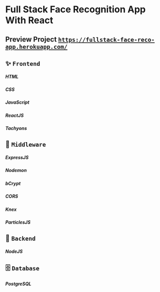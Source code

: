 # Full Stack Face Recognition App With React
## Preview Project [`https://fullstack-face-reco-app.herokuapp.com/`](https://fullstack-face-reco-app.herokuapp.com/)
## ✨ `Frontend`
##### HTML
##### CSS
##### JavaScript
##### ReactJS
##### Tachyons
## 🥪 `Middleware`
##### ExpressJS
##### Nodemon
##### bCrypt
##### CORS
##### Knex
##### ParticlesJS
## 📜 `Backend`
##### NodeJS
## 🗄️ `Database`
##### PostgreSQL 
